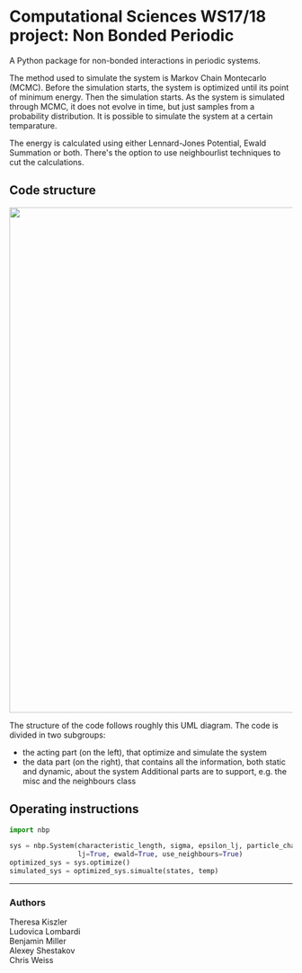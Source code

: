 # Computational Sciences WS17/18 project: Non Bonded Periodic

A Python package for non-bonded interactions in periodic systems.

The method used to simulate the system is Markov Chain Montecarlo (MCMC). Before the simulation starts, the system is optimized until its point of minimum energy. Then the simulation starts. As the system is simulated through MCMC, it does not evolve in time, but just samples from a probability distribution.
It is possible to simulate the system at a certain temparature.

The energy is calculated using either Lennard-Jones Potential, Ewald Summation or both.
There's the option to use neighbourlist techniques to cut the calculations.


## Code structure


<p align="center">
  <img src="https://i.imgur.com/HInt9o3.png" width="900"/>
</p>

The structure of the code follows roughly this UML diagram.
The code is divided in two subgroups:
  * the acting part (on the left), that optimize and simulate the system
  * the data part (on the right), that contains all the information, both static and dynamic, about the system
Additional parts are to support, e.g. the misc and the neighbours class


## Operating instructions
```python
import nbp

sys = nbp.System(characteristic_length, sigma, epsilon_lj, particle_charges, positions, 
                 lj=True, ewald=True, use_neighbours=True)
optimized_sys = sys.optimize()
simulated_sys = optimized_sys.simualte(states, temp)
```

---

### Authors 

Theresa Kiszler  
Ludovica Lombardi  
Benjamin Miller  
Alexey Shestakov  
Chris Weiss
